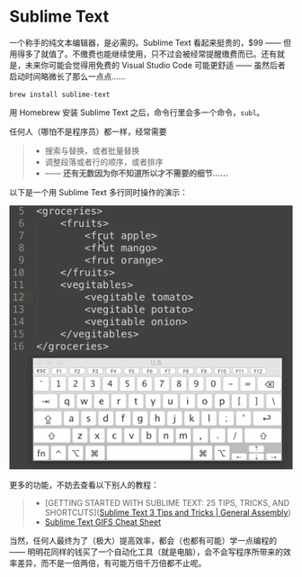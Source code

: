 # Sublime Text

一个称手的纯文本编辑器，是必需的。Sublime Text 看起来挺贵的，$99 —— 但用得多了就值了。不缴费也能继续使用，只不过会被经常提醒缴费而已。还有就是，未来你可能会觉得用免费的 Visual Studio Code 可能更舒适 —— 虽然后者启动时间略微长了那么一点点……

```
brew install sublime-text
```

用 Homebrew 安装 Sublime Text 之后，命令行里会多一个命令，`subl`。

任何人（哪怕不是程序员）都一样，经常需要

> * 搜索与替换，或者批量替换
> * 调整段落或者行的顺序，或者排序
> * —— **还有无数因为你不知道所以才不需要的细节……**

以下是一个用 Sublime Text 多行同时操作的演示：

![](images/sublimetext-multiselection.gif)

更多的功能，不妨去查看以下别人的教程：

> * [GETTING STARTED WITH SUBLIME TEXT: 25 TIPS, TRICKS, AND SHORTCUTS]([Sublime Text 3 Tips and Tricks | General Assembly](https://generalassemb.ly/blog/sublime-text-3-tips-tricks-shortcuts/))
> * [Sublime Text GIFS Cheat Sheet](https://www.shortcutfoo.com/blog/sublime-text-3-gifs-cheat-sheet/)

当然，任何人最终为了（极大）提高效率，都会（也都有可能）学一点编程的 —— 明明花同样的钱买了一个自动化工具（就是电脑），会不会写程序所带来的效率差异，而不是一倍两倍，有可能万倍千万倍都不止呢。

